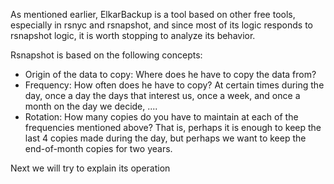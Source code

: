 As mentioned earlier, ElkarBackup is a tool based on other free tools, especially in rsnyc and rsnapshot, and since most of its logic responds to rsnapshot logic, it is worth stopping to analyze its behavior.

Rsnapshot is based on the following concepts:

* Origin of the data to copy: Where does he have to copy the data from?
* Frequency: How often does he have to copy? At certain times during the day, once a day the days that interest us, once a week, and once a month on the day we decide, ....
* Rotation: How many copies do you have to maintain at each of the frequencies mentioned above? That is, perhaps it is enough to keep the last 4 copies made during the day, but perhaps we want to keep the end-of-month copies for two years.

Next we will try to explain its operation


